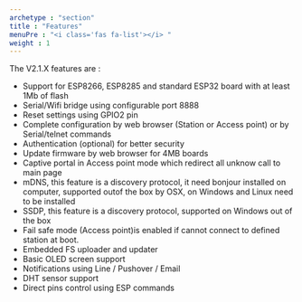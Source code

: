 ```yaml
---
archetype : "section"
title : "Features"
menuPre : "<i class='fas fa-list'></i> "
weight : 1
---
```

The V2.1.X features are :   

* Support for ESP8266, ESP8285 and standard ESP32 board with at least 1Mb of flash
* Serial/Wifi bridge using configurable port 8888
* Reset settings using GPIO2 pin 
* Complete configuration by web browser (Station or Access point) or by Serial/telnet commands
* Authentication (optional) for better security
* Update firmware by web browser for 4MB boards
* Captive portal in Access point mode which redirect all unknow call to main page
* mDNS, this feature is a discovery protocol, it need bonjour installed on computer, supported outof the box by OSX, on Windows and Linux need to be installed
* SSDP, this feature is a discovery protocol, supported on Windows out of the box
* Fail safe mode (Access point)is enabled if cannot connect to defined station at boot.
* Embedded FS uploader and updater
* Basic OLED screen support  
* Notifications using Line / Pushover / Email
* DHT sensor support
* Direct pins control using ESP commands
